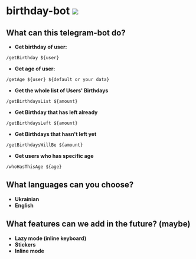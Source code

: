 ﻿# birthday-bot <img src="https://img.shields.io/github/watchers/YuliyaDM/birthday-bot?style=flat-square" />

## What can this telegram-bot do?

* **Get birthday of user:**

```/getBirthday ${user}```

* **Get age of user:**

```/getAge ${user} ${default or your data}```

* **Get the whole list of Users' Birthdays**

```/getBirthdaysList ${amount}```

* **Get Birthday that has left already**

```/getBirthdaysLeft ${amount}```

* **Get Birthdays that hasn't left yet**

```/getBirthdaysWillBe ${amount}```

* **Get users who has specific age**

```/whoHasThisAge ${age}```

## What languages can you choose?

* **Ukrainian**
* **English**

## What features can we add in the future? (maybe)

* **Lazy mode (inline keyboard)**
* **Stickers**
* **Inline mode**
